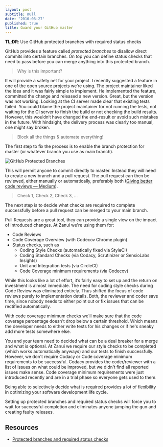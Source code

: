 ```yaml
---
layout: post
subtitle: null
date: "2016-03-27"
published: true
title: Guard your GitHub master
---
```


**TL;DR**: Use GitHub protected branches with required status checks

GitHub provides a feature called *protected branches* to disallow direct commits into certain branches. On top you can define status checks that need to pass before you can merge anything into this protected branch.

> Why is this important?

It will provide a safety net for your project. I recently suggested a feature in one of the open source projects we’re using. The project maintainer liked the idea and it was fairly simple to implement. He implemented the feature, committed the change and released a new version. Great, but the version was not working. Looking at the CI server made clear that existing tests failed. You could blame the project maintainer for not running the tests, not waiting for the CI server to finish the build or not checking the build results. However, this wouldn’t have changed the end-result or avoid such mistakes in the future. With hindsight, the delivery process was clearly too manual, one might say broken.

> Block all the things & automate everything!

The first step to fix the process is to enable the branch protection for master (or whatever branch you use as main branch).

![GitHub Protected Branches]({{site.baseurl}}/img/github-protected-branches-config.png)


This will permit anyone to commit directly to master. Instead they will need to create a new branch and a pull request. The pull request can then be reviewed, either manually or automatically, preferably both ([Giving better code reviews — Medium](https://getpocket.com/a/read/1173023422)).

> Check 1, Check 2, Check 3, ...

The next step is to decide what checks are required to complete successfully before a pull request can be merged to your main branch.

Pull Requests are a great tool, they can provide a single view on the impact of introduced changes. At Zanui we're using them for:

* Code Reviews
* Code Coverage Overview (with Codecov Chrome plugin)
* Status checks, such as
  * Coding Style Checks (automatically fixed via StyleCI)
  * Coding Standard Checks (via Codacy, Scrutinizer or SensioLabs Insights)
  * Unit and Integration tests (via CircleCI)
  * Code Coverage minimum requirements (via Codecov)

While this looks like a lot of effort, it’s fairly easy to set up and the return on investment is almost immediate. The need for coding style checks during Code Review was eliminated entirely. Thus shifted the focus of code reviews purely to implementation details. Both, the reviewer and coder save time, since nobody needs to either point out or fix issues that can be rectified automatically.

With code coverage minimum checks we'll make sure that the code coverage percentage doesn't drop below a certain threshold. Which means the developer needs to either write tests for his changes or if he's sneaky add more tests somewhere else.

You and your team need to decided what can be a deal breaker for a merge and what is optional. At Zanui we require our style checks to be completed (which works automatically anyways) and our tests to finish successfully. However, we don't require Codacy or Code coverage minimum requirements to be successful. Codacy provides the coder/reviewer with a list of issues on what could be improved, but we didn't find all reported issues make sense. Code coverage minimum requirements were just introduced recently and are in a trial phase so everyone gets used to them.

Being able to selectively decide what is required provides a lot of flexibility in optimizing your software development life cycle.

Setting up protected branches and required status checks will force you to wait for successful completion and eliminates anyone jumping the gun and creating faulty releases.

## Resources
* [Protected branches and required status checks](https://github.com/blog/2051-protected-branches-and-required-status-checks)